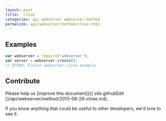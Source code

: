 ```yaml
---
layout: post
title:  close
categories: api webserver webserver-method
permalink: api/webserver/method/close.html
---
```


## Examples

```javascript
var webserver = require('webserver');
var server = webserver.create();
// @TODO: Finish webserver.close example.
```

## Contribute

Please help us [improve this document]({{ site.githubEdit }}/api/webserver/method/2013-08-26-close.md).

If you know anything that could be useful to other developers, we'd love to see it.


